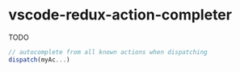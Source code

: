 # vscode-redux-action-completer

TODO

```javascript
// autocomplete from all known actions when dispatching
dispatch(myAc...)
```